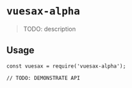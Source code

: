 # `vuesax-alpha`

> TODO: description

## Usage

```
const vuesax = require('vuesax-alpha');

// TODO: DEMONSTRATE API
```
